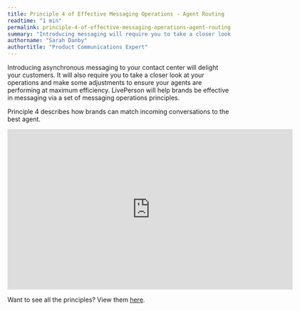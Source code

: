 ```yaml
---
title: Principle 4 of Effective Messaging Operations - Agent Routing
readtime: "1 min"
permalink: principle-4-of-effective-messaging-operations-agent-routing.html
summary: "Introducing messaging will require you to take a closer look at your operations and how to make match incoming conversations to the best agent."
authorname: "Sarah Danby"
authortitle: "Product Communications Expert"
---
```



Introducing asynchronous messaging to your contact center will delight your customers. It will also require you to take a closer look at your operations and make some adjustments to ensure your agents are performing at maximum efficiency. LivePerson will help brands be effective in messaging via a set of messaging operations principles.

Principle 4 describes how brands can match incoming conversations to the best agent.


<div style="display: block; position: relative; max-width: 100%;"><div class="iframecontainer"><iframe src="https://player.vimeo.com/video/241513164" width="640" height="360" frameborder="0" webkitallowfullscreen mozallowfullscreen allowfullscreen></iframe></div></div>


Want to see all the principles? View them [here](/principles-for-effective-messaging-operations.html).
